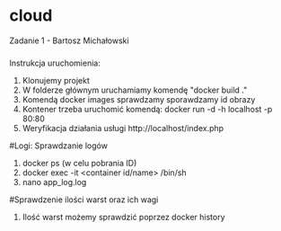 # cloud
Zadanie 1 - Bartosz Michałowski
###
Instrukcja uruchomienia:
1. Klonujemy projekt <repozytorium>
2. W folderze głównym uruchamiamy komendę "docker build ."
3. Komendą docker images sprawdzamy sporawdzamy id obrazy
4. Kontener trzeba uruchomić komendą:  docker run -d -h localhost -p 80:80 <image ID>
5. Weryfikacja działania usługi  http://localhost/index.php

#Logi: 
  Sprawdzanie logów
  1. docker ps   (w celu pobrania ID)
  2. docker exec -it <container id/name> /bin/sh
  3. nano app_log.log
  
#Sprawdzenie ilości warst oraz ich wagi
  1. Ilość warst możemy sprawdzić poprzez docker history <container id>
  
